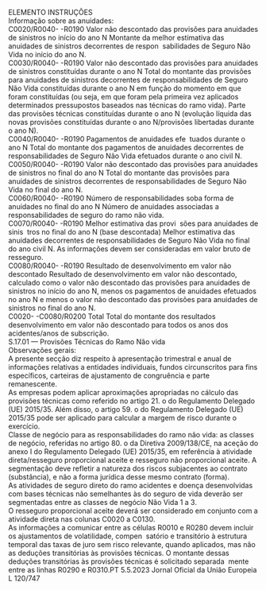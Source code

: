  
ELEMENTO  INSTRUÇÕES  
Informação sobre 
as anuidades:  
C0020/R0040- 
-R0190  Valor não descontado das 
provisões para anuidades de 
sinistros no início do ano N  Montante da melhor estimativa das anuidades de sinistros decorrentes de respon ­
sabilidades de Seguro Não Vida no início do ano N.  
C0030/R0040- 
-R0190  Valor não descontado das 
provisões para anuidades de 
sinistros constituídas durante o 
ano N  Total do montante das provisões para anuidades de sinistros decorrentes de 
responsabilidades de Seguro Não Vida constituídas durante o ano N em função 
do momento em que foram constituídas (ou seja, em que foram pela primeira vez 
aplicados determinados pressupostos baseados nas técnicas do ramo vida). 
Parte das provisões técnicas constituídas durante o ano N (evolução líquida das 
novas provisões constituídas durante o ano N/provisões libertadas durante o ano 
N).  
C0040/R0040- 
-R0190  Pagamentos de anuidades efe ­
tuados durante o ano N  Total do montante dos pagamentos de anuidades decorrentes de responsabilidades 
de Seguro Não Vida efetuados durante o ano civil N.  
C0050/R0040- 
-R0190  Valor não descontado das 
provisões para anuidades de 
sinistros no final do ano N  Total do montante das provisões para anuidades de sinistros decorrentes de 
responsabilidades de Seguro Não Vida no final do ano N.  
C0060/R0040- 
-R0190  Número de responsabilidades 
soba forma de anuidades no 
final do ano N  Número de anuidades associadas a responsabilidades de seguro do ramo não vida.  
C0070/R0040- 
-R0190  Melhor estimativa das provi ­
sões para anuidades de sinis ­
tros no final do ano N (base 
descontada)  Melhor estimativa das anuidades decorrentes de responsabilidades de Seguro Não 
Vida no final do ano civil N. 
As informações devem ser consideradas em valor bruto de resseguro.  
C0080/R0040- 
-R0190  Resultado de desenvolvimento 
em valor não descontado  Resultado de desenvolvimento em valor não descontado, calculado como o valor 
não descontado das provisões para anuidades de sinistros no início do ano N, 
menos os pagamentos de anuidades efetuados no ano N e menos o valor não 
descontado das provisões para anuidades de sinistros no final do ano N.  
C0020- 
-C0080/R0200  Total  Total do montante dos resultados desenvolvimento em valor não descontado para 
todos os anos dos acidentes/anos de subscrição.  
S.17.01 — Provisões Técnicas do Ramo Não vida  
Observações gerais:  
A presente secção diz respeito à apresentação trimestral e anual de informações relativas a entidades individuais, fundos 
circunscritos para fins específicos, carteiras de ajustamento de congruência e parte remanescente.  
As empresas podem aplicar aproximações apropriadas no cálculo das provisões técnicas como referido no artigo 21.  o do 
Regulamento Delegado (UE) 2015/35. Além disso, o artigo 59.  o do Regulamento Delegado (UE) 2015/35 pode ser 
aplicado para calcular a margem de risco durante o exercício.  
Classe de negócio para as responsabilidades do ramo não vida: as classes de negócio, referidas no artigo 80.  o da Diretiva 
2009/138/CE, na aceção do anexo I do Regulamento Delegado (UE) 2015/35, em referência à atividade direta/resseguro 
proporcional aceite e resseguro não proporcional aceite. A segmentação deve refletir a natureza dos riscos subjacentes 
ao contrato (substância), e não a forma jurídica desse mesmo contrato (forma).  
As atividades de seguro direto do ramo acidentes e doença desenvolvidas com bases técnicas não semelhantes às do 
seguro de vida deverão ser segmentadas entre as classes de negócio Não Vida 1 a 3.  
O resseguro proporcional aceite deverá ser considerado em conjunto com a atividade direta nas colunas C0020 a 
C0130.  
As informações a comunicar entre as células R0010 e R0280 devem incluir os ajustamentos de volatilidade, compen ­
satório e transitório à estrutura temporal das taxas de juro sem risco relevante, quando aplicados, mas não as deduções 
transitórias às provisões técnicas. O montante dessas deduções transitórias às provisões técnicas é solicitado separada ­
mente entre as linhas R0290 e R0310.PT  5.5.2023 Jornal Oficial da União Europeia L 120/747